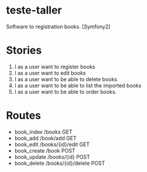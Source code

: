teste-taller
============

Software to registration books. [Symfony2]

Stories
========

1. I as a user want to register books
2. I as a user want to edit books
3. I as a user want to be able to delete books
4. I as a user want to be able to list the imported books
5. I as a user want to be able to order books.

Routes
======

* book_index      /books              GET
* book_add        /book/add           GET
* book_edit       /books/{id}/edit    GET
* book_create     /book               POST
* book_update     /books/{id}         POST
* book_delete     /books/{id}/delete  POST
